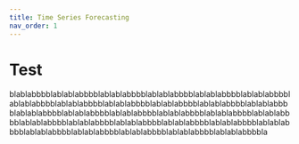 ```yaml
---
title: Time Series Forecasting
nav_order: 1
---
```


# Test

blablabbbblablablabbbblablablabbbblablablabbbblablablabbbblablablabbbblablablabbbblablablabbbblablablabbbblablablabbbblablablabbbblablablabbbblablablabbbblablablabbbblablablabbbblablablabbbblablablabbbblablablabbbblablablabbbblablablabbbblablablabbbblablablabbbblablablabbbblablablabbbblablablabbbblablablabbbblablablabbbblablablabbbblablablabbbbla